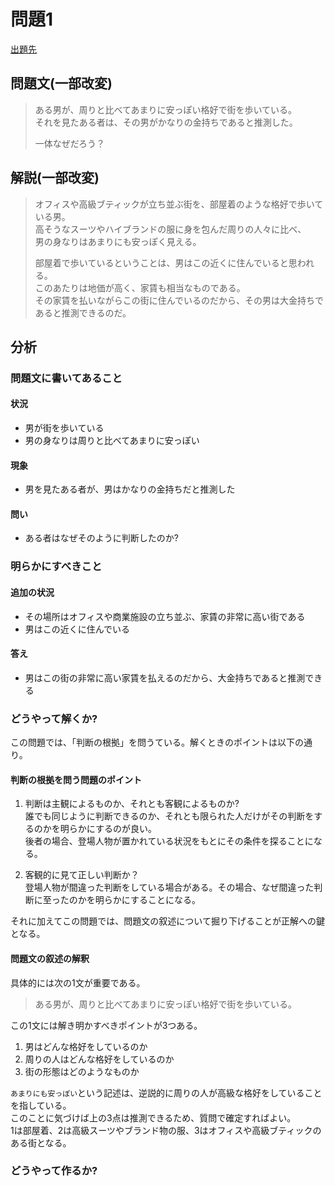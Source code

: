 # 問題1
[出題先](https://www.cindythink.com/puzzle/show/252)
## 問題文(一部改変)
> ある男が、周りと比べてあまりに安っぽい格好で街を歩いている。  
> それを見たある者は、その男がかなりの金持ちであると推測した。  
>
>一体なぜだろう？  


## 解説(一部改変)

> オフィスや高級ブティックが立ち並ぶ街を、部屋着のような格好で歩いている男。  
> 高そうなスーツやハイブランドの服に身を包んだ周りの人々に比べ、  
> 男の身なりはあまりにも安っぽく見える。  
> 
> 部屋着で歩いているということは、男はこの近くに住んでいると思われる。  
> このあたりは地価が高く、家賃も相当なものである。  
> その家賃を払いながらこの街に住んでいるのだから、その男は大金持ちであると推測できるのだ。  

## 分析
### 問題文に書いてあること
#### 状況
- 男が街を歩いている
- 男の身なりは周りと比べてあまりに安っぽい

#### 現象
- 男を見たある者が、男はかなりの金持ちだと推測した

#### 問い
- ある者はなぜそのように判断したのか?

### 明らかにすべきこと
#### 追加の状況
- その場所はオフィスや商業施設の立ち並ぶ、家賃の非常に高い街である
- 男はこの近くに住んでいる

#### 答え
- 男はこの街の非常に高い家賃を払えるのだから、大金持ちであると推測できる

### どうやって解くか?
この問題では、「判断の根拠」を問うている。解くときのポイントは以下の通り。
#### 判断の根拠を問う問題のポイント
1. 判断は主観によるものか、それとも客観によるものか?  
誰でも同じように判断できるのか、それとも限られた人だけがその判断をするのかを明らかにするのが良い。  
後者の場合、登場人物が置かれている状況をもとにその条件を探ることになる。

1. 客観的に見て正しい判断か？  
登場人物が間違った判断をしている場合がある。その場合、なぜ間違った判断に至ったのかを明らかにすることになる。 

それに加えてこの問題では、問題文の叙述について掘り下げることが正解への鍵となる。
#### 問題文の叙述の解釈
具体的には次の1文が重要である。
> ある男が、周りと比べてあまりに安っぽい格好で街を歩いている。

この1文には解き明かすべきポイントが3つある。
1. 男はどんな格好をしているのか
1. 周りの人はどんな格好をしているのか
1. 街の形態はどのようなものか

`あまりにも安っぽい`という記述は、逆説的に周りの人が高級な格好をしていることを指している。  
このことに気づけば上の3点は推測できるため、質問で確定すればよい。  
1は部屋着、2は高級スーツやブランド物の服、3はオフィスや高級ブティックのある街となる。  

### どうやって作るか?
